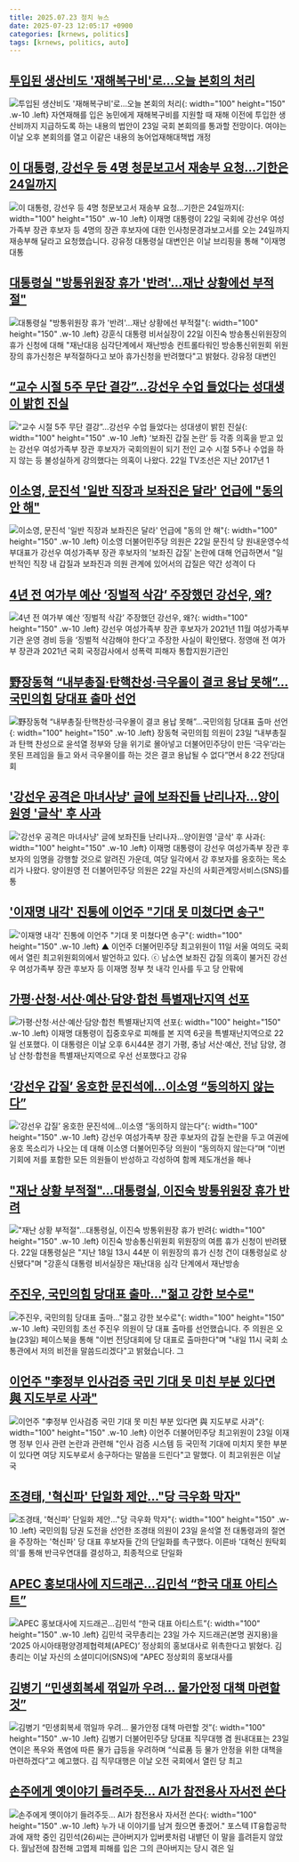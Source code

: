 ```yaml
---
title: 2025.07.23 정치 뉴스
date: 2025-07-23 12:05:17 +0900
categories: [krnews, politics]
tags: [krnews, politics, auto]
---
```

## [투입된 생산비도 '재해복구비'로…오늘 본회의 처리](https://n.news.naver.com/mnews/article/008/0005225482)

![투입된 생산비도 '재해복구비'로…오늘 본회의 처리](https://mimgnews.pstatic.net/image/origin/008/2025/07/23/5225482.jpg?type=nf220_150){: width="100" height="150" .w-10 .left}
자연재해를 입은 농민에게 재해복구비를 지원할 때 재해 이전에 투입한 생산비까지 지급하도록 하는 내용의 법안이 23일 국회 본회의를 통과할 전망이다. 여야는 이날 오후 본회의를 열고 이같은 내용의 농어업재해대책법 개정

## [이 대통령, 강선우 등 4명 청문보고서 재송부 요청...기한은 24일까지](https://n.news.naver.com/mnews/article/437/0000449621)

![이 대통령, 강선우 등 4명 청문보고서 재송부 요청...기한은 24일까지](https://mimgnews.pstatic.net/image/origin/437/2025/07/22/449621.jpg?type=nf220_150){: width="100" height="150" .w-10 .left}
이재명 대통령이 22일 국회에 강선우 여성가족부 장관 후보자 등 4명의 장관 후보자에 대한 인사청문경과보고서를 오는 24일까지 재송부해 달라고 요청했습니다. 강유정 대통령실 대변인은 이날 브리핑을 통해 "이재명 대통

## [대통령실 "방통위원장 휴가 '반려'…재난 상황에선 부적절"](https://n.news.naver.com/mnews/article/031/0000950868)

![대통령실 "방통위원장 휴가 '반려'…재난 상황에선 부적절"](https://mimgnews.pstatic.net/image/origin/031/2025/07/22/950868.jpg?type=nf220_150){: width="100" height="150" .w-10 .left}
강훈식 대통령 비서실장이 22일 이진숙 방송통신위원장의 휴가 신청에 대해 "재난대응 심각단계에서 재난방송 컨트롤타워인 방송통신위원회 위원장의 휴가신청은 부적절하다고 보아 휴가신청을 반려했다"고 밝혔다. 강유정 대변인

## [“교수 시절 5주 무단 결강”…강선우 수업 들었다는 성대생이 밝힌 진실](https://n.news.naver.com/mnews/article/009/0005529559)

![“교수 시절 5주 무단 결강”…강선우 수업 들었다는 성대생이 밝힌 진실](https://mimgnews.pstatic.net/image/origin/009/2025/07/23/5529559.jpg?type=nf220_150){: width="100" height="150" .w-10 .left}
‘보좌진 갑질 논란’ 등 각종 의혹을 받고 있는 강선우 여성가족부 장관 후보자가 국회의원이 되기 전인 교수 시절 5주나 수업을 하지 않는 등 불성실하게 강의했다는 의혹이 나왔다. 22일 TV조선은 지난 2017년 1

## [이소영, 문진석 '일반 직장과 보좌진은 달라' 언급에 "동의 안 해"](https://n.news.naver.com/mnews/article/421/0008385454)

![이소영, 문진석 '일반 직장과 보좌진은 달라' 언급에 "동의 안 해"](https://mimgnews.pstatic.net/image/origin/421/2025/07/22/8385454.jpg?type=nf220_150){: width="100" height="150" .w-10 .left}
이소영 더불어민주당 의원은 22일 문진석 당 원내운영수석부대표가 강선우 여성가족부 장관 후보자의 '보좌진 갑질' 논란에 대해 언급하면서 "일반적인 직장 내 갑질과 보좌진과 의원 관계에 있어서의 갑질은 약간 성격이 다

## [4년 전 여가부 예산 ‘징벌적 삭감’ 주장했던 강선우, 왜?](https://n.news.naver.com/mnews/article/032/0003384467)

![4년 전 여가부 예산 ‘징벌적 삭감’ 주장했던 강선우, 왜?](https://mimgnews.pstatic.net/image/origin/032/2025/07/22/3384467.jpg?type=nf220_150){: width="100" height="150" .w-10 .left}
강선우 여성가족부 장관 후보자가 2021년 11월 여성가족부 기관 운영 경비 등을 ‘징벌적 삭감해야 한다’고 주장한 사실이 확인됐다. 정영애 전 여가부 장관과 2021년 국회 국정감사에서 성폭력 피해자 통합지원기관인

## [野장동혁 “내부총질·탄핵찬성·극우몰이 결코 용납 못해”…국민의힘 당대표 출마 선언](https://n.news.naver.com/mnews/article/081/0003560157)

![野장동혁 “내부총질·탄핵찬성·극우몰이 결코 용납 못해”…국민의힘 당대표 출마 선언](https://mimgnews.pstatic.net/image/origin/081/2025/07/23/3560157.jpg?type=nf220_150){: width="100" height="150" .w-10 .left}
장동혁 국민의힘 의원이 23일 “내부총질과 탄핵 찬성으로 윤석열 정부와 당을 위기로 몰아넣고 더불어민주당이 만든 ‘극우’라는 못된 프레임을 들고 와서 극우몰이를 하는 것은 결코 용납될 수 없다”면서 8·22 전당대회

## ['강선우 공격은 마녀사냥' 글에 보좌진들 난리나자…양이원영 '글삭' 후 사과](https://n.news.naver.com/mnews/article/277/0005626602)

!['강선우 공격은 마녀사냥' 글에 보좌진들 난리나자…양이원영 '글삭' 후 사과](https://mimgnews.pstatic.net/image/origin/277/2025/07/23/5626602.jpg?type=nf220_150){: width="100" height="150" .w-10 .left}
이재명 대통령이 강선우 여성가족부 장관 후보자의 임명을 강행할 것으로 알려진 가운데, 여당 일각에서 강 후보자를 옹호하는 목소리가 나왔다. 양이원영 전 더불어민주당 의원은 22일 자신의 사회관계망서비스(SNS)를 통

## ['이재명 내각' 진통에 이언주 "기대 못 미쳤다면 송구"](https://n.news.naver.com/mnews/article/047/0002482020)

!['이재명 내각' 진통에 이언주 "기대 못 미쳤다면 송구"](https://mimgnews.pstatic.net/image/origin/047/2025/07/23/2482020.jpg?type=nf220_150){: width="100" height="150" .w-10 .left}
▲ 이언주 더불어민주당 최고위원이 11일 서울 여의도 국회에서 열린 최고위원회의에서 발언하고 있다. ⓒ 남소연 보좌진 갑질 의혹이 불거진 강선우 여성가족부 장관 후보자 등 이재명 정부 첫 내각 인사를 두고 당 안팎에

## [가평·산청·서산·예산·담양·합천 특별재난지역 선포](https://n.news.naver.com/mnews/article/005/0001791343)

![가평·산청·서산·예산·담양·합천 특별재난지역 선포](https://mimgnews.pstatic.net/image/origin/005/2025/07/22/1791343.jpg?type=nf220_150){: width="100" height="150" .w-10 .left}
이재명 대통령이 집중호우로 피해를 본 지역 6곳을 특별재난지역으로 22일 선포했다. 이 대통령은 이날 오후 6시44분 경기 가평, 충남 서산·예산, 전남 담양, 경남 산청·합천을 특별재난지역으로 우선 선포했다고 강유

## [‘강선우 갑질’ 옹호한 문진석에…이소영 “동의하지 않는다”](https://n.news.naver.com/mnews/article/005/0001791272)

![‘강선우 갑질’ 옹호한 문진석에…이소영 “동의하지 않는다”](https://mimgnews.pstatic.net/image/origin/005/2025/07/22/1791272.jpg?type=nf220_150){: width="100" height="150" .w-10 .left}
강선우 여성가족부 장관 후보자의 갑질 논란을 두고 여권에 옹호 목소리가 나오는 데 대해 이소영 더불어민주당 의원이 “동의하지 않는다”며 “이번 기회에 저를 포함한 모든 의원들이 반성하고 각성하여 함께 제도개선을 해나

## ["재난 상황 부적절"…대통령실, 이진숙 방통위원장 휴가 반려](https://n.news.naver.com/mnews/article/025/0003456890)

!["재난 상황 부적절"…대통령실, 이진숙 방통위원장 휴가 반려](https://mimgnews.pstatic.net/image/origin/025/2025/07/22/3456890.jpg?type=nf220_150){: width="100" height="150" .w-10 .left}
이진숙 방송통신위원회 위원장의 여름 휴가 신청이 반려됐다. 22일 대통령실은 "지난 18일 13시 44분 이 위원장의 휴가 신청 건이 대통령실로 상신됐다"며 "강훈식 대통령 비서실장은 재난대응 심각 단계에서 재난방송

## [주진우, 국민의힘 당대표 출마…"젊고 강한 보수로"](https://n.news.naver.com/mnews/article/422/0000762832)

![주진우, 국민의힘 당대표 출마…"젊고 강한 보수로"](https://mimgnews.pstatic.net/image/origin/422/2025/07/23/762832.jpg?type=nf220_150){: width="100" height="150" .w-10 .left}
국민의힘 초선 주진우 의원이 당 대표 출마를 선언했습니다. 주 의원은 오늘(23일) 페이스북을 통해 "이번 전당대회에 당 대표로 출마한다"며 "내일 11시 국회 소통관에서 저의 비전을 말씀드리겠다"고 밝혔습니다. 그

## [이언주 "李정부 인사검증 국민 기대 못 미친 부분 있다면 與 지도부로 사과"](https://n.news.naver.com/mnews/article/277/0005626782)

![이언주 "李정부 인사검증 국민 기대 못 미친 부분 있다면 與 지도부로 사과"](https://mimgnews.pstatic.net/image/origin/277/2025/07/23/5626782.jpg?type=nf220_150){: width="100" height="150" .w-10 .left}
이언주 더불어민주당 최고위원이 23일 이재명 정부 인사 관련 논란과 관련해 "인사 검증 시스템 등 국민적 기대에 미치지 못한 부분이 있다면 여당 지도부로서 송구하다는 말씀을 드린다"고 말했다. 이 최고위원은 이날 국

## [조경태, '혁신파' 단일화 제안…"당 극우화 막자"](https://n.news.naver.com/mnews/article/014/0005381196)

![조경태, '혁신파' 단일화 제안…"당 극우화 막자"](https://mimgnews.pstatic.net/image/origin/014/2025/07/23/5381196.jpg?type=nf220_150){: width="100" height="150" .w-10 .left}
국민의힘 당권 도전을 선언한 조경태 의원이 23일 윤석열 전 대통령과의 절연을 주장하는 '혁신파' 당 대표 후보자들 간의 단일화를 촉구했다. 이른바 '대혁신 원탁회의'를 통해 반극우연대를 결성하고, 최종적으로 단일화

## [APEC 홍보대사에 지드래곤…김민석 “한국 대표 아티스트”](https://n.news.naver.com/mnews/article/025/0003457035)

![APEC 홍보대사에 지드래곤…김민석 “한국 대표 아티스트”](https://mimgnews.pstatic.net/image/origin/025/2025/07/23/3457035.jpg?type=nf220_150){: width="100" height="150" .w-10 .left}
김민석 국무총리는 23일 가수 지드래곤(본명 권지용)을 ‘2025 아시아태평양경제협력체(APEC)’ 정상회의 홍보대사로 위촉한다고 밝혔다. 김 총리는 이날 자신의 소셜미디어(SNS)에 “APEC 정상회의 홍보대사를

## [김병기 “민생회복세 꺾일까 우려… 물가안정 대책 마련할 것”](https://n.news.naver.com/mnews/article/366/0001094813)

![김병기 “민생회복세 꺾일까 우려… 물가안정 대책 마련할 것”](https://mimgnews.pstatic.net/image/origin/366/2025/07/23/1094813.jpg?type=nf220_150){: width="100" height="150" .w-10 .left}
김병기 더불어민주당 당대표 직무대행 겸 원내대표는 23일 연이은 폭우와 폭염에 따른 물가 급등을 우려하며 “식료품 등 물가 안정을 위한 대책을 마련하겠다”고 예고했다. 김 직무대행은 이날 오전 국회에서 열린 당 최고

## [손주에게 옛이야기 들려주듯… AI가 참전용사 자서전 쓴다](https://n.news.naver.com/mnews/article/469/0000877416)

![손주에게 옛이야기 들려주듯… AI가 참전용사 자서전 쓴다](https://mimgnews.pstatic.net/image/origin/469/2025/07/22/877416.jpg?type=nf220_150){: width="100" height="150" .w-10 .left}
누가 내 이야기를 남겨 줬으면 좋겠어." 포스텍 IT융합공학과에 재학 중인 김민석(26)씨는 큰아버지가 입버릇처럼 내뱉던 이 말을 흘려듣지 않았다. 월남전에 참전해 고엽제 피해를 입은 그의 큰아버지는 당시 겪은 일

